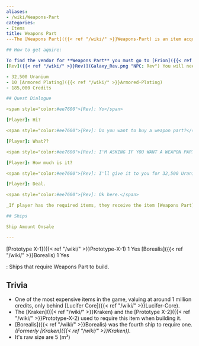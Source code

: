 ```yaml
---
aliases:
- /wiki/Weapons-Part
categories:
- Items
title: Weapons Part
---The [Weapons Part]({{< ref "/wiki/" >}}Weapons-Part) is an item acquired via the [Rev's Irresistable Offer]({{< ref "/wiki/" >}}Rev's-Irresistable-Offer) and used to build the [Prototype X-1]({{< ref "/wiki/" >}}Prototype-X-1) and [Borealis]({{< ref "/wiki/" >}}Borealis). ![[Frion]({{< ref "/wiki/" >}}Frion)](Galaxy_Frion-Collins-NPC.png "Frion"){width="518" height="518"}

## How to get aquire: 

To find the vendor for **Weapons Part** you must go to [Frion]({{< ref "/wiki/" >}}Frion). Use the teleporter labeled "Reactor", then the one labeled "Garden". Behind a wall is another teleporter labled "Unknown" This will bring you to the cave with all of the NPCs. ![NPC:
[Rev]({{< ref "/wiki/" >}}Rev)](Galaxy_Rev.png "NPC: Rev") You will need:

- 32,500 Uranium
- 10 [Armored Plating]({{< ref "/wiki/" >}}Armored-Plating)
- 185,000 Credits

## Quest Dialogue 

<span style="color:#ee7600">[Rev]: Yo</span>

[Player]: Hi?

<span style="color:#ee7600">[Rev]: Do you want to buy a weapon part?</span>

[Player]: What??

<span style="color:#ee7600">[Rev]: I'M ASKING IF YOU WANT A WEAPON PART!</span>

[Player]: How much is it?

<span style="color:#ee7600">[Rev]: I'll give it to you for 32,500 Uranium, 10 Armored Plating, and 185,000 Credits</span>

[Player]: Deal.

<span style="color:#ee7600">[Rev]: Ok here.</span>

_If player has the required items, they receive the item [Weapons Part]({{< ref "/wiki/" >}}Weapons-Part) as a reward._

## Ships

Ship Amount Onsale

---
```


[Prototype X-1]({{< ref "/wiki/" >}}Prototype-X-1) 1 Yes [Borealis]({{< ref "/wiki/" >}}Borealis) 1 Yes

: Ships that require Weapons Part to build.

## Trivia

- One of the most expensive items in the game, valuing at around 1 million credits, only behind [Lucifer Core]({{< ref "/wiki/" >}}Lucifer-Core).
- The [Kraken]({{< ref "/wiki/" >}}Kraken) and the [Prototype X-2]({{< ref "/wiki/" >}}Prototype-X-2) used to require this item when building it.
- [Borealis]({{< ref "/wiki/" >}}Borealis) was the fourth ship to require one. _(Formerly [Kraken]({{< ref "/wiki/" >}}Kraken))._
- It's raw size are 5 (m³)